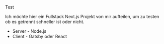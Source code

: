 Test

Ich möchte hier ein Fullstack Next.js Projekt von mir aufteilen, um zu testen ob es getrennt schneller ist oder nicht.

- Server - Node.js
- Client - Gatsby oder React
